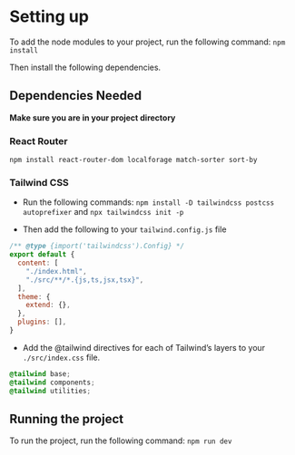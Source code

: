 # Setting up
To add the node modules to your project, run the following command:
`npm install`

Then install the following dependencies.

## Dependencies Needed
**Make sure you are in your project directory**
### React Router
`npm install react-router-dom localforage match-sorter sort-by`
### Tailwind CSS
- Run the following commands:
`npm install -D tailwindcss postcss autoprefixer` and `npx tailwindcss init -p`

- Then add the following to your `tailwind.config.js` file

```js
/** @type {import('tailwindcss').Config} */
export default {
  content: [
    "./index.html",
    "./src/**/*.{js,ts,jsx,tsx}",
  ],
  theme: {
    extend: {},
  },
  plugins: [],
}
```

- Add the @tailwind directives for each of Tailwind’s layers to your `./src/index.css` file.
```css
@tailwind base;
@tailwind components;
@tailwind utilities;
```

## Running the project
To run the project, run the following command:
`npm run dev`